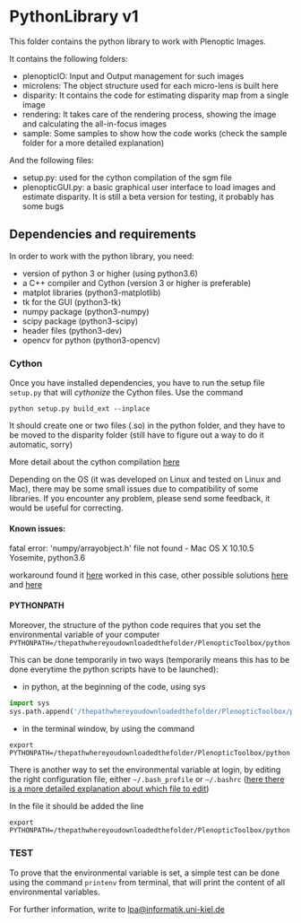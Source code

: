 # PythonLibrary v1

This folder contains the python library to work with Plenoptic Images. 

It contains the following folders:
- plenopticIO: Input and Output management for such images
- microlens: The object structure used for each micro-lens is built here
- disparity: It contains the code for estimating disparity map from a single image
- rendering: It takes care of the rendering process, showing the image and calculating the all-in-focus images
- sample: Some samples to show how the code works (check the sample folder for a more detailed explanation)

And the following files:
- setup.py: used for the cython compilation of the sgm file
- plenopticGUI.py: a basic graphical user interface to load images and estimate disparity. It is still a beta version for testing, it probably has some bugs

## Dependencies and requirements
In order to work with the python library, you need:
- version of python 3 or higher (using python3.6)
- a C++ compiler and Cython (version 3 or higher is preferable)
- matplot libraries (python3-matplotlib)
- tk for the GUI (python3-tk)
- numpy package (python3-numpy)
- scipy package (python3-scipy)
- header files (python3-dev)
- opencv for python (python3-opencv)

### Cython

Once you have installed dependencies, you have to run the setup file `setup.py` that will _cythonize_ the Cython files.
Use the command
```
python setup.py build_ext --inplace
```
It should create one or two files (.so) in the python folder, and they have to be moved to the disparity folder (still have to figure out a way to do it automatic, sorry)

More detail about the cython compilation [here](http://cython.readthedocs.io/en/latest/src/reference/compilation.html#compiling-with-distutils)

Depending on the OS (it was developed on Linux and tested on Linux and Mac), there may be some small issues due to compatibility of some libraries. If you encounter any problem, please send some feedback, it would be useful for correcting.

#### Known issues:
fatal error: 'numpy/arrayobject.h' file not found - Mac OS X 10.10.5 Yosemite, python3.6

workaround found it [here](https://github.com/andersbll/cudarray/issues/52) worked in this case, other possible solutions [here](https://github.com/andersbll/cudarray/issues/25) and [here](https://github.com/hmmlearn/hmmlearn/issues/43)

#### PYTHONPATH

Moreover, the structure of the python code requires that you set the environmental variable of your computer 
`PYTHONPATH=/thepathwhereyoudownloadedthefolder/PlenopticToolbox/python`

This can be done temporarily in two ways (temporarily means this has to be done everytime the python scripts have to be launched):
- in python, at the beginning of the code, using sys
```python
import sys
sys.path.append('/thepathwhereyoudownloadedthefolder/PlenopticToolbox/python')
```
- in the terminal window, by using the command
```
export PYTHONPATH=/thepathwhereyoudownloadedthefolder/PlenopticToolbox/python
```

There is another way to set the environmental variable at login, by editing the right configuration file, either `~/.bash_profile` or `~/.bashrc` ([here there is a more detailed explanation about which file to edit](https://www.digitalocean.com/community/tutorials/how-to-read-and-set-environmental-and-shell-variables-on-a-linux-vps#setting-environmental-variables-at-login))

In the file it should be added the line
```
export PYTHONPATH=/thepathwhereyoudownloadedthefolder/PlenopticToolbox/python
```

### TEST

To prove that the environmental variable is set, a simple test can be done using the command `printenv` from terminal, that will print the content of all environmental variables.

For further information, write to lpa@informatik.uni-kiel.de
